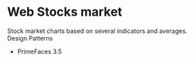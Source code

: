 # Web Stocks market 

<div class="about">Stock market charts based on several indicators and averages.</div>
	
<div class="about">Design Patterns</div>
<ul> 
	<li>PrimeFaces 3.5</li>
</ul>